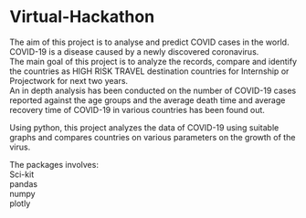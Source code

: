 # Virtual-Hackathon

The aim of this project is to analyse and predict COVID cases in the world.<br>
COVID-19 is a disease caused by a newly discovered coronavirus.<br>
The main goal of this project is to analyze the records, compare and identify the countries as HIGH RISK TRAVEL destination countries for Internship or Projectwork for next two years.<br>
An in depth analysis has been conducted on the number of COVID-19 cases reported against the age groups and the average death time and average recovery time of COVID-19 in various countries has been found out.<br>

Using python, this project analyzes the data of COVID-19 using suitable graphs and compares countries on various parameters on the growth of the virus.<br>


The packages involves:<br>
Sci-kit<br>
pandas<br>
numpy<br>
plotly<br>
